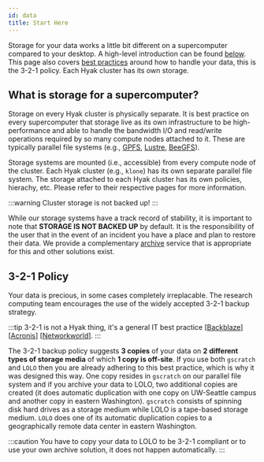 ```yaml
---
id: data
title: Start Here
---
```


Storage for your data works a little bit different on a supercomputer compared to your desktop. A high-level introduction can be found [below](#what-is-storage-for-a-supercomputer). This page also covers [best practices](#3-2-1-policy) around how to handle your data, this is the 3-2-1 policy. Each Hyak cluster has its own storage.

## What is storage for a supercomputer?

Storage on every Hyak cluster is physically separate. It is best practice on every supercomputer that storage live as its own infrastructure to be high-performance and able to handle the bandwidth I/O and read/write operations required by so many compute nodes attached to it. These are typically parallel file systems (e.g., [GPFS](https://en.wikipedia.org/wiki/GPFS), [Lustre](https://en.wikipedia.org/wiki/Lustre_(file_system)), [BeeGFS](https://en.wikipedia.org/wiki/BeeGFS)).

Storage systems are mounted (i.e., accessible) from every compute node of the cluster. Each Hyak cluster (e.g., `klone`) has its own separate parallel file system. The storage attached to each Hyak cluster has its own policies, hierachy, etc. Please refer to their respective pages for more information. 

:::warning
Cluster storage is not backed up!
:::

While our storage systems have a track record of stability, it is important to note that **STORAGE IS NOT BACKED UP** by default. It is the responsibility of the user that in the event of an incident you have a place and plan to restore their data. We provide a complementary [archive](archive) service that is appropriate for this and other solutions exist.

## 3-2-1 Policy

Your data is precious, in some cases completely irreplacable. The research computing team encourages the use of the widely accepted 3-2-1 backup strategy.

:::tip
3-2-1 is not a Hyak thing, it's a general IT best practice [[Backblaze](https://www.backblaze.com/blog/the-3-2-1-backup-strategy/)] [[Acronis](https://www.acronis.com/en-us/articles/backup-rule/)] [[Networkworld](https://www.networkworld.com/article/3527303/for-secure-data-backup-here-s-how-to-do-the-3-2-1-rule-right.html)].
:::

The 3-2-1 backup policy suggests **3 copies** of your data on **2 different types of storage media** of which **1 copy is off-site**. If you use both `gscratch` and `LOLO` then you are already adhering to this best practice, which is why it was designed this way. One copy resides in `gscratch` on our parallel file system and if you archive your data to LOLO, two additional copies are created (it does automatic duplication with one copy on UW-Seattle campus and another copy in eastern Washington). `gscratch` consists of spinning disk hard drives as a storage medium while LOLO is a tape-based storage medium. `LOLO` does one of its automatic duplication copies to a  geographically remote data center in eastern Washington.

:::caution
You have to copy your data to LOLO to be 3-2-1 compliant or to use your own archive solution, it does not happen automatically.
:::
